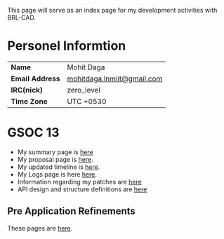 This page will serve as an index page for my development activities with
BRL-CAD.

# Personel Informtion

|                   |                              |
|-------------------|------------------------------|
| **Name**          | Mohit Daga                   |
| **Email Address** | <mohitdaga.lnmiit@gmail.com> |
| **IRC(nick)**     | zero_level                  |
| **Time Zone**     | UTC +0530                    |

# GSOC 13

-   My summary page is [here](Level_zero/GSOC13/summary.md)
-   My proposal page is [here](Level_zero/proposal.md).
-   My updated timeline is
    [here](Level_zero/GSOC13/timeline.md).
-   My Logs page is here [here](Level_zero/GSOC13/logs.md).
-   Information regarding my patches are
    [here](Level_zero/patches.md)
-   API design and structure definitions are
    [here](Level_zero/GSOC13/api.md)

## Pre Application Refinements

These pages are [here](Level_zero/GSOC13/Refinements.md).
